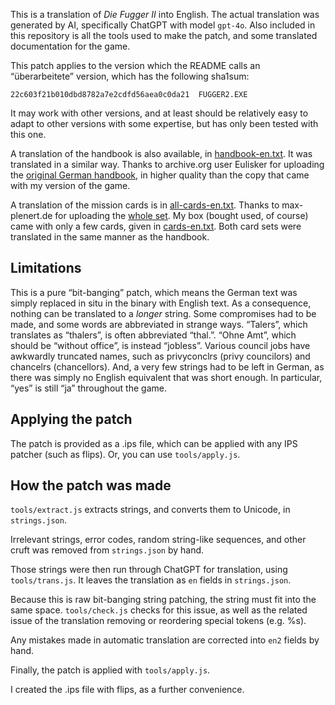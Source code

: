 This is a translation of *Die Fugger II* into English. The actual translation
was generated by AI, specifically ChatGPT with model `gpt-4o`. Also included in
this repository is all the tools used to make the patch, and some translated
documentation for the game.

This patch applies to the version which the README calls an “überarbeitete”
version, which has the following sha1sum:

```
22c603f21b010dbd8782a7e2cdfd56aea0c0da21  FUGGER2.EXE
```

It may work with other versions, and at least should be relatively easy to adapt
to other versions with some expertise, but has only been tested with this one.

A translation of the handbook is also available, in
[handbook-en.txt](handbuch/handbook-en.txt). It was translated in a similar way.
Thanks to archive.org user Eulisker for uploading the [original German
handbook](https://archive.org/details/fugger-ii-die-1996-das-handbuch-de), in
higher quality than the copy that came with my version of the game.

A translation of the mission cards is in
[all-cards-en.txt](mission-cards/all-cards-en.txt). Thanks to max-plenert.de for
uploading the [whole set](https://www.max-plenert.de/fugger2/autragskarten.pdf).
My box (bought used, of course) came with only a few cards, given in
[cards-en.txt](mission-cards/cards-en.txt). Both card sets were translated in
the same manner as the handbook.


## Limitations

This is a pure “bit-banging” patch, which means the German text was simply
replaced in situ in the binary with English text. As a consequence, nothing can
be translated to a *longer* string. Some compromises had to be made, and some
words are abbreviated in strange ways. “Talers”, which translates as “thalers”,
is often abbreviated “thal.”. “Ohne Amt”, which should be “without office”, is
instead “jobless”. Various council jobs have awkwardly truncated names, such as
privyconclrs (privy councilors) and chancelrs (chancellors). And, a very few
strings had to be left in German, as there was simply no English equivalent that
was short enough. In particular, “yes” is still “ja” throughout the game.


## Applying the patch

The patch is provided as a .ips file, which can be applied with any IPS patcher
(such as flips). Or, you can use `tools/apply.js`.


## How the patch was made

`tools/extract.js` extracts strings, and converts them to Unicode, in
`strings.json`.

Irrelevant strings, error codes, random string-like sequences, and other cruft
was removed from `strings.json` by hand.

Those strings were then run through ChatGPT for translation, using
`tools/trans.js`. It leaves the translation as `en` fields in `strings.json`.

Because this is raw bit-banging string patching, the string must fit into the
same space. `tools/check.js` checks for this issue, as well as the related issue
of the translation removing or reordering special tokens (e.g. %s).

Any mistakes made in automatic translation are corrected into `en2` fields by
hand.

Finally, the patch is applied with `tools/apply.js`.

I created the .ips file with flips, as a further convenience.
